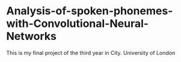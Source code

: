 # Analysis-of-spoken-phonemes-with-Convolutional-Neural-Networks
This is my final project of the third year in City. University of London
